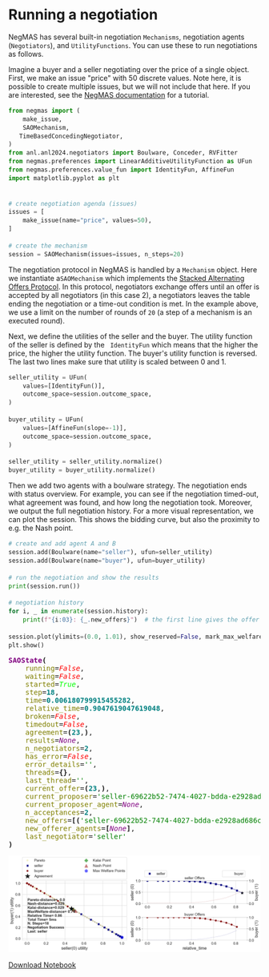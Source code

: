 # Running a negotiation

NegMAS has several built-in negotiation `Mechanisms`, negotiation agents (`Negotiators`), and `UtilityFunctions`. You can use these to run negotiations as follows.

Imagine a buyer and a seller negotiating over the price of a single object. First, we make an issue "price" with 50 discrete values. Note here, it is possible to create multiple issues, but we will not include that here. If you are interested, see the [NegMAS documentation](https://negmas.readthedocs.io/en/latest/tutorials/01.running_simple_negotiation.html) for a tutorial.


```python
from negmas import (
    make_issue,
    SAOMechanism,
   TimeBasedConcedingNegotiator,
)
from anl.anl2024.negotiators import Boulware, Conceder, RVFitter
from negmas.preferences import LinearAdditiveUtilityFunction as UFun
from negmas.preferences.value_fun import IdentityFun, AffineFun
import matplotlib.pyplot as plt


# create negotiation agenda (issues)
issues = [
    make_issue(name="price", values=50),
]

# create the mechanism
session = SAOMechanism(issues=issues, n_steps=20)
```

The negotiation protocol in NegMAS is handled by a `Mechanism` object. Here we instantiate a`SAOMechanism` which implements the [Stacked Alternating Offers Protocol](https://ii.tudelft.nl/~catholijn/publications/sites/default/files/Aydogan2017_Chapter_AlternatingOffersProtocolsForM.pdf). In this protocol, negotiators exchange offers until an offer is accepted by all negotiators (in this case 2), a negotiators leaves the table ending the negotiation or a time-out condition is met. In the example above, we use a limit on the number of rounds of `20` (a step of a mechanism is an executed round).

Next, we define the utilities of the seller and the buyer. The utility function of the seller is defined by the ```
IdentityFun```  which means that the higher the price, the higher the utility function. The buyer's utility function is reversed. The last two lines make sure that utility is scaled between 0 and 1.


```python
seller_utility = UFun(
    values=[IdentityFun()],
    outcome_space=session.outcome_space,
)

buyer_utility = UFun(
    values=[AffineFun(slope=-1)],
    outcome_space=session.outcome_space,
)

seller_utility = seller_utility.normalize()
buyer_utility = buyer_utility.normalize()

```

Then we add two agents with a boulware strategy. The negotiation ends with status overview. For example, you can see if the negotiation timed-out, what agreement was found, and how long the negotiation took. Moreover, we output the full negotiation history. For a more visual representation, we can plot the session. This shows the bidding curve, but also the proximity to e.g. the Nash point.


```python
# create and add agent A and B
session.add(Boulware(name="seller"), ufun=seller_utility)
session.add(Boulware(name="buyer"), ufun=buyer_utility)

# run the negotiation and show the results
print(session.run())

# negotiation history
for i, _ in enumerate(session.history):
    print(f"{i:03}: {_.new_offers}")  # the first line gives the offer of the seller and the buyer  in the first round

session.plot(ylimits=(0.0, 1.01), show_reserved=False, mark_max_welfare_points=False)
plt.show()


```


<pre style="white-space:pre;overflow-x:auto;line-height:normal;font-family:Menlo,'DejaVu Sans Mono',consolas,'Courier New',monospace"><span style="color: #800080; text-decoration-color: #800080; font-weight: bold">SAOState</span><span style="font-weight: bold">(</span>
    <span style="color: #808000; text-decoration-color: #808000">running</span>=<span style="color: #ff0000; text-decoration-color: #ff0000; font-style: italic">False</span>,
    <span style="color: #808000; text-decoration-color: #808000">waiting</span>=<span style="color: #ff0000; text-decoration-color: #ff0000; font-style: italic">False</span>,
    <span style="color: #808000; text-decoration-color: #808000">started</span>=<span style="color: #00ff00; text-decoration-color: #00ff00; font-style: italic">True</span>,
    <span style="color: #808000; text-decoration-color: #808000">step</span>=<span style="color: #008080; text-decoration-color: #008080; font-weight: bold">18</span>,
    <span style="color: #808000; text-decoration-color: #808000">time</span>=<span style="color: #008080; text-decoration-color: #008080; font-weight: bold">0.006180799915455282</span>,
    <span style="color: #808000; text-decoration-color: #808000">relative_time</span>=<span style="color: #008080; text-decoration-color: #008080; font-weight: bold">0.9047619047619048</span>,
    <span style="color: #808000; text-decoration-color: #808000">broken</span>=<span style="color: #ff0000; text-decoration-color: #ff0000; font-style: italic">False</span>,
    <span style="color: #808000; text-decoration-color: #808000">timedout</span>=<span style="color: #ff0000; text-decoration-color: #ff0000; font-style: italic">False</span>,
    <span style="color: #808000; text-decoration-color: #808000">agreement</span>=<span style="font-weight: bold">(</span><span style="color: #008080; text-decoration-color: #008080; font-weight: bold">23</span>,<span style="font-weight: bold">)</span>,
    <span style="color: #808000; text-decoration-color: #808000">results</span>=<span style="color: #800080; text-decoration-color: #800080; font-style: italic">None</span>,
    <span style="color: #808000; text-decoration-color: #808000">n_negotiators</span>=<span style="color: #008080; text-decoration-color: #008080; font-weight: bold">2</span>,
    <span style="color: #808000; text-decoration-color: #808000">has_error</span>=<span style="color: #ff0000; text-decoration-color: #ff0000; font-style: italic">False</span>,
    <span style="color: #808000; text-decoration-color: #808000">error_details</span>=<span style="color: #008000; text-decoration-color: #008000">''</span>,
    <span style="color: #808000; text-decoration-color: #808000">threads</span>=<span style="font-weight: bold">{}</span>,
    <span style="color: #808000; text-decoration-color: #808000">last_thread</span>=<span style="color: #008000; text-decoration-color: #008000">''</span>,
    <span style="color: #808000; text-decoration-color: #808000">current_offer</span>=<span style="font-weight: bold">(</span><span style="color: #008080; text-decoration-color: #008080; font-weight: bold">23</span>,<span style="font-weight: bold">)</span>,
    <span style="color: #808000; text-decoration-color: #808000">current_proposer</span>=<span style="color: #008000; text-decoration-color: #008000">'seller-69622b52-7474-4027-bdda-e2928ad686cf'</span>,
    <span style="color: #808000; text-decoration-color: #808000">current_proposer_agent</span>=<span style="color: #800080; text-decoration-color: #800080; font-style: italic">None</span>,
    <span style="color: #808000; text-decoration-color: #808000">n_acceptances</span>=<span style="color: #008080; text-decoration-color: #008080; font-weight: bold">2</span>,
    <span style="color: #808000; text-decoration-color: #808000">new_offers</span>=<span style="font-weight: bold">[(</span><span style="color: #008000; text-decoration-color: #008000">'seller-69622b52-7474-4027-bdda-e2928ad686cf'</span>, <span style="font-weight: bold">(</span><span style="color: #008080; text-decoration-color: #008080; font-weight: bold">23</span>,<span style="font-weight: bold">))]</span>,
    <span style="color: #808000; text-decoration-color: #808000">new_offerer_agents</span>=<span style="font-weight: bold">[</span><span style="color: #800080; text-decoration-color: #800080; font-style: italic">None</span><span style="font-weight: bold">]</span>,
    <span style="color: #808000; text-decoration-color: #808000">last_negotiator</span>=<span style="color: #008000; text-decoration-color: #008000">'seller'</span>
<span style="font-weight: bold">)</span>
</pre>




    
![png](Tutorial_run_a_negotiation_files/Tutorial_run_a_negotiation_6_1.png)
    

[Download Notebook](/anl2025/tutorials/notebooks/Tutorial_run_a_negotiation.ipynb)
